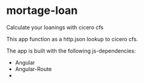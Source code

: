 # mortage-loan
Calculate your loanings with cicero cfs

This app function as a http.json lookup to cicero cfs.

The app is built with the following js-dependencies:
- Angular
- Angular-Route
- 
